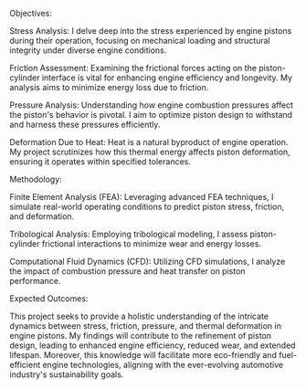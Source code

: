 Objectives:

Stress Analysis: I delve deep into the stress experienced by engine pistons during their operation, focusing on mechanical loading and structural integrity under diverse engine conditions.

Friction Assessment: Examining the frictional forces acting on the piston-cylinder interface is vital for enhancing engine efficiency and longevity. My analysis aims to minimize energy loss due to friction.

Pressure Analysis: Understanding how engine combustion pressures affect the piston's behavior is pivotal. I aim to optimize piston design to withstand and harness these pressures efficiently.

Deformation Due to Heat: Heat is a natural byproduct of engine operation. My project scrutinizes how this thermal energy affects piston deformation, ensuring it operates within specified tolerances.

Methodology:

Finite Element Analysis (FEA): Leveraging advanced FEA techniques, I simulate real-world operating conditions to predict piston stress, friction, and deformation.

Tribological Analysis: Employing tribological modeling, I assess piston-cylinder frictional interactions to minimize wear and energy losses.

Computational Fluid Dynamics (CFD): Utilizing CFD simulations, I analyze the impact of combustion pressure and heat transfer on piston performance.

Expected Outcomes:

This project seeks to provide a holistic understanding of the intricate dynamics between stress, friction, pressure, and thermal deformation in engine pistons. My findings will contribute to the refinement of piston design, leading to enhanced engine efficiency, reduced wear, and extended lifespan. Moreover, this knowledge will facilitate more eco-friendly and fuel-efficient engine technologies, aligning with the ever-evolving automotive industry's sustainability goals.


